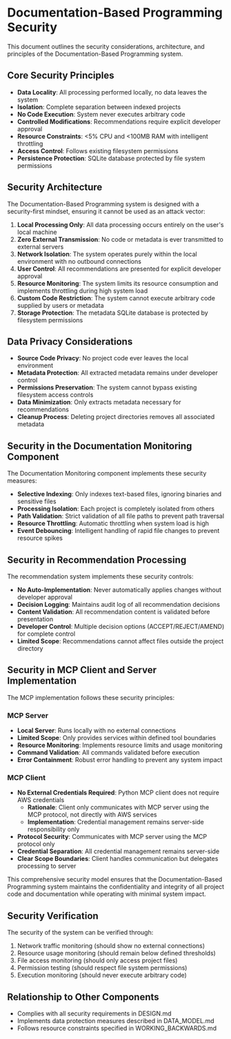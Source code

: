 # Documentation-Based Programming Security

This document outlines the security considerations, architecture, and principles of the Documentation-Based Programming system.

## Core Security Principles

- **Data Locality**: All processing performed locally, no data leaves the system
- **Isolation**: Complete separation between indexed projects
- **No Code Execution**: System never executes arbitrary code
- **Controlled Modifications**: Recommendations require explicit developer approval
- **Resource Constraints**: <5% CPU and <100MB RAM with intelligent throttling
- **Access Control**: Follows existing filesystem permissions
- **Persistence Protection**: SQLite database protected by file system permissions

## Security Architecture

The Documentation-Based Programming system is designed with a security-first mindset, ensuring it cannot be used as an attack vector:

1. **Local Processing Only**: All data processing occurs entirely on the user's local machine
2. **Zero External Transmission**: No code or metadata is ever transmitted to external servers
3. **Network Isolation**: The system operates purely within the local environment with no outbound connections
4. **User Control**: All recommendations are presented for explicit developer approval
5. **Resource Monitoring**: The system limits its resource consumption and implements throttling during high system load
6. **Custom Code Restriction**: The system cannot execute arbitrary code supplied by users or metadata
7. **Storage Protection**: The metadata SQLite database is protected by filesystem permissions

## Data Privacy Considerations

- **Source Code Privacy**: No project code ever leaves the local environment
- **Metadata Protection**: All extracted metadata remains under developer control
- **Permissions Preservation**: The system cannot bypass existing filesystem access controls
- **Data Minimization**: Only extracts metadata necessary for recommendations
- **Cleanup Process**: Deleting project directories removes all associated metadata

## Security in the Documentation Monitoring Component

The Documentation Monitoring component implements these security measures:

- **Selective Indexing**: Only indexes text-based files, ignoring binaries and sensitive files
- **Processing Isolation**: Each project is completely isolated from others
- **Path Validation**: Strict validation of all file paths to prevent path traversal
- **Resource Throttling**: Automatic throttling when system load is high
- **Event Debouncing**: Intelligent handling of rapid file changes to prevent resource spikes

## Security in Recommendation Processing

The recommendation system implements these security controls:

- **No Auto-Implementation**: Never automatically applies changes without developer approval
- **Decision Logging**: Maintains audit log of all recommendation decisions
- **Content Validation**: All recommendation content is validated before presentation
- **Developer Control**: Multiple decision options (ACCEPT/REJECT/AMEND) for complete control
- **Limited Scope**: Recommendations cannot affect files outside the project directory

## Security in MCP Client and Server Implementation

The MCP implementation follows these security principles:

### MCP Server
- **Local Server**: Runs locally with no external connections
- **Limited Scope**: Only provides services within defined tool boundaries
- **Resource Monitoring**: Implements resource limits and usage monitoring
- **Command Validation**: All commands validated before execution
- **Error Containment**: Robust error handling to prevent any system impact

### MCP Client
- **No External Credentials Required**: Python MCP client does not require AWS credentials
  - **Rationale**: Client only communicates with MCP server using the MCP protocol, not directly with AWS services
  - **Implementation**: Credential management remains server-side responsibility only
- **Protocol Security**: Communicates with MCP server using the MCP protocol only
- **Credential Separation**: All credential management remains server-side
- **Clear Scope Boundaries**: Client handles communication but delegates processing to server

This comprehensive security model ensures that the Documentation-Based Programming system maintains the confidentiality and integrity of all project code and documentation while operating with minimal system impact.

## Security Verification

The security of the system can be verified through:

1. Network traffic monitoring (should show no external connections)
2. Resource usage monitoring (should remain below defined thresholds)
3. File access monitoring (should only access project files)
4. Permission testing (should respect file system permissions)
5. Execution monitoring (should never execute arbitrary code)

## Relationship to Other Components

- Complies with all security requirements in DESIGN.md
- Implements data protection measures described in DATA_MODEL.md
- Follows resource constraints specified in WORKING_BACKWARDS.md
